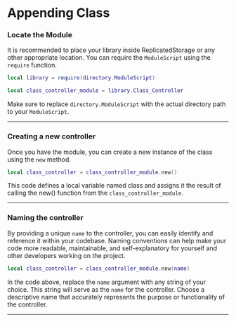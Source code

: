 # Appending Class

### Locate the Module
It is recommended to place your library inside ReplicatedStorage or any other appropriate location. 
You can require the `ModuleScript` using the `require` function.

```lua
local library = require(directory.ModuleScript)

local class_controller_module = library.Class_Controller
```
Make sure to replace `directory.ModuleScript` with the actual directory path to your `ModuleScript`.
___

### Creating a new controller
Once you have the module, you can create a new instance of the class using the `new` method.

```lua 
local class_controller = class_controller_module.new()
```
This code defines a local variable named class and assigns it the result of calling the new() function from the `class_controller_module`.
___

### Naming the controller
By providing a unique `name` to the controller, you can easily identify and reference it within your codebase. Naming conventions can help make your code more readable, maintainable, and self-explanatory for yourself and other developers working on the project.
```lua 
local class_controller = class_controller_module.new(name)
```
In the code above, replace the `name` argument with any string of your choice. This string will serve as the `name` for the controller. Choose a descriptive name that accurately represents the purpose or functionality of the controller.
___

